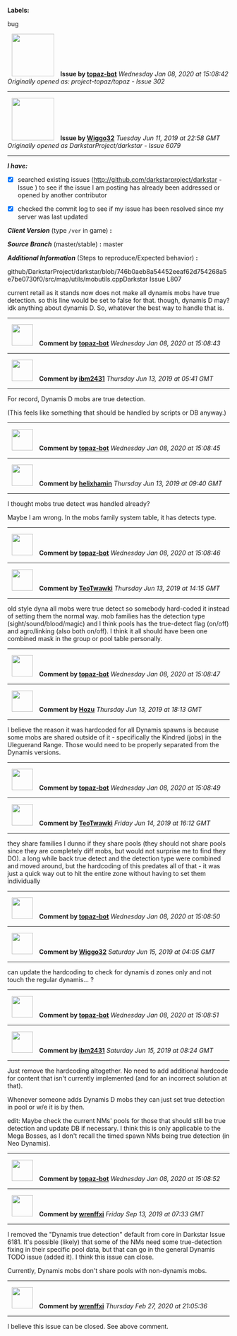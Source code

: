 **Labels:**

bug



<a href="https://github.com/topaz-bot"><img src="https://avatars3.githubusercontent.com/u/59651103?v=4" width="96" height="96" hspace="10"></img></a> **Issue by [topaz-bot](https://github.com/topaz-bot)**
_Wednesday Jan 08, 2020 at 15:08:42_
_Originally opened as: project-topaz/topaz - Issue 302_

----

<a href="https://github.com/Wiggo32"><img src="https://avatars2.githubusercontent.com/u/30469395?v=4"  width="96" height="96" hspace="10"></img></a> **Issue by [Wiggo32](https://github.com/Wiggo32)**
_Tuesday Jun 11, 2019 at 22:58 GMT_
_Originally opened as DarkstarProject/darkstar - Issue 6079_

----

<!-- place 'x' mark between square [] brackets to checkmark box -->

**_I have:_**

- [x] searched existing issues (http://github.com/darkstarproject/darkstar - Issue ) to see if the issue I am posting has already been addressed or opened by another contributor
- [x] checked the commit log to see if my issue has been resolved since my server was last updated

<!-- Issues will be closed without being looked into if the following information is missing (unless its not applicable). -->

**_Client Version_** (type `/ver` in game) **:** 


**_Source Branch_** (master/stable) **:**  master


<!-- If there is a server you know we can reproduce this on right now, please mention it here. -->
**_Additional Information_** (Steps to reproduce/Expected behavior) **:** 

github/DarkstarProject/darkstar/blob/746b0aeb8a54452eeaf62d754268a5e7be0730f0/src/map/utils/mobutils.cppDarkstar Issue L807

current retail as it stands now does not make all dynamis mobs have true detection. so this line would be set to false for that. though, dynamis D may? idk anything about dynamis D. So, whatever the best way to handle that is.



----
<a href="https://github.com/topaz-bot"><img src="https://avatars3.githubusercontent.com/u/59651103?v=4" width="48" height="48" hspace="10"></img></a> **Comment by [topaz-bot](https://github.com/topaz-bot)**
_Wednesday Jan 08, 2020 at 15:08:43_

----

<a href="https://github.com/ibm2431"><img src="https://avatars3.githubusercontent.com/u/13112942?v=4"  width="48" height="48" hspace="10"></img></a> **Comment by [ibm2431](https://github.com/ibm2431)**
_Thursday Jun 13, 2019 at 05:41 GMT_

----

For record, Dynamis D mobs are true detection.

(This feels like something that should be handled by scripts or DB anyway.)



----
<a href="https://github.com/topaz-bot"><img src="https://avatars3.githubusercontent.com/u/59651103?v=4" width="48" height="48" hspace="10"></img></a> **Comment by [topaz-bot](https://github.com/topaz-bot)**
_Wednesday Jan 08, 2020 at 15:08:45_

----

<a href="https://github.com/helixhamin"><img src="https://avatars1.githubusercontent.com/u/2202779?v=4"  width="48" height="48" hspace="10"></img></a> **Comment by [helixhamin](https://github.com/helixhamin)**
_Thursday Jun 13, 2019 at 09:40 GMT_

----

I thought mobs true detect was handled already?
Maybe I am wrong. In the mobs family system table, it has detects type. 



----
<a href="https://github.com/topaz-bot"><img src="https://avatars3.githubusercontent.com/u/59651103?v=4" width="48" height="48" hspace="10"></img></a> **Comment by [topaz-bot](https://github.com/topaz-bot)**
_Wednesday Jan 08, 2020 at 15:08:46_

----

<a href="https://github.com/TeoTwawki"><img src="https://avatars0.githubusercontent.com/u/6871475?v=4"  width="48" height="48" hspace="10"></img></a> **Comment by [TeoTwawki](https://github.com/TeoTwawki)**
_Thursday Jun 13, 2019 at 14:15 GMT_

----

old style dyna all mobs were true detect so somebody hard-coded it instead of setting them the normal way. mob families has the detection type (sight/sound/blood/magic) and I think pools has the true-detect flag (on/off) and agro/linking (also both on/off). I think it all should have been one combined mask in the group or pool table personally.



----
<a href="https://github.com/topaz-bot"><img src="https://avatars3.githubusercontent.com/u/59651103?v=4" width="48" height="48" hspace="10"></img></a> **Comment by [topaz-bot](https://github.com/topaz-bot)**
_Wednesday Jan 08, 2020 at 15:08:47_

----

<a href="https://github.com/Hozu"><img src="https://avatars3.githubusercontent.com/u/12777366?v=4"  width="48" height="48" hspace="10"></img></a> **Comment by [Hozu](https://github.com/Hozu)**
_Thursday Jun 13, 2019 at 18:13 GMT_

----

I believe the reason it was hardcoded for all Dynamis spawns is because some mobs are shared outside of it - specifically the Kindred (jobs) in the Uleguerand Range. Those would need to be properly separated from the Dynamis versions.



----
<a href="https://github.com/topaz-bot"><img src="https://avatars3.githubusercontent.com/u/59651103?v=4" width="48" height="48" hspace="10"></img></a> **Comment by [topaz-bot](https://github.com/topaz-bot)**
_Wednesday Jan 08, 2020 at 15:08:49_

----

<a href="https://github.com/TeoTwawki"><img src="https://avatars0.githubusercontent.com/u/6871475?v=4"  width="48" height="48" hspace="10"></img></a> **Comment by [TeoTwawki](https://github.com/TeoTwawki)**
_Friday Jun 14, 2019 at 16:12 GMT_

----

they share families I dunno if they share pools (they should not share pools since they are completely diff mobs, but would not surprise me to find they DO). a long while back true detect and the detection type were combined and moved around, but the hardcoding of this predates all of that - it was just a quick way out to hit the entire zone without having to set them individually



----
<a href="https://github.com/topaz-bot"><img src="https://avatars3.githubusercontent.com/u/59651103?v=4" width="48" height="48" hspace="10"></img></a> **Comment by [topaz-bot](https://github.com/topaz-bot)**
_Wednesday Jan 08, 2020 at 15:08:50_

----

<a href="https://github.com/Wiggo32"><img src="https://avatars2.githubusercontent.com/u/30469395?v=4"  width="48" height="48" hspace="10"></img></a> **Comment by [Wiggo32](https://github.com/Wiggo32)**
_Saturday Jun 15, 2019 at 04:05 GMT_

----

can update the hardcoding to check for dynamis d zones only and not touch the regular dynamis... ?




----
<a href="https://github.com/topaz-bot"><img src="https://avatars3.githubusercontent.com/u/59651103?v=4" width="48" height="48" hspace="10"></img></a> **Comment by [topaz-bot](https://github.com/topaz-bot)**
_Wednesday Jan 08, 2020 at 15:08:51_

----

<a href="https://github.com/ibm2431"><img src="https://avatars3.githubusercontent.com/u/13112942?v=4"  width="48" height="48" hspace="10"></img></a> **Comment by [ibm2431](https://github.com/ibm2431)**
_Saturday Jun 15, 2019 at 08:24 GMT_

----

Just remove the hardcoding altogether. No need to add additional hardcode for content that isn't currently implemented (and for an incorrect solution at that).

Whenever someone adds Dynamis D mobs they can just set true detection in pool or w/e it is by then.

edit: Maybe check the current NMs' pools for those that should still be true detection and update DB if necessary. I think this is only applicable to the Mega Bosses, as I don't recall the timed spawn NMs being true detection (in Neo Dynamis).



----
<a href="https://github.com/topaz-bot"><img src="https://avatars3.githubusercontent.com/u/59651103?v=4" width="48" height="48" hspace="10"></img></a> **Comment by [topaz-bot](https://github.com/topaz-bot)**
_Wednesday Jan 08, 2020 at 15:08:52_

----

<a href="https://github.com/wrenffxi"><img src="https://avatars1.githubusercontent.com/u/21246949?v=4"  width="48" height="48" hspace="10"></img></a> **Comment by [wrenffxi](https://github.com/wrenffxi)**
_Friday Sep 13, 2019 at 07:33 GMT_

----

I removed the "Dynamis true detection" default from core in Darkstar Issue 6181.  It's possible (likely) that some of the NMs need some true-detection fixing in their specific pool data, but that can go in the general Dynamis TODO issue (added it).  I think this issue can close.

Currently, Dynamis mobs don't share pools with non-dynamis mobs.



----
<a href="https://github.com/wrenffxi"><img src="https://avatars1.githubusercontent.com/u/21246949?v=4" width="48" height="48" hspace="10"></img></a> **Comment by [wrenffxi](https://github.com/wrenffxi)**
_Thursday Feb 27, 2020 at 21:05:36_

----

I believe this issue can be closed.  See above comment.

